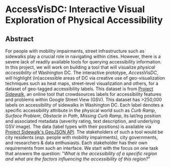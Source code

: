 # AccessVisDC: Interactive Visual Exploration of Physical Accessibility

## Abstract
For people with mobility impairments, street infrastructure such as sidewalks play a crucial role in navigating within cities. However, there is a severe lack of readily available tools for querying accessibility information. In this project, we will work on building a tool that will visualize _physical accessibility_ of Washington DC. The interactive prototype, _AccessVisDC_, will highlight (in)accessible areas of DC via creative use of geo-visualization techniques such as heat maps, street-level visualization and others, for a dataset of geo-tagged accessibility labels. This dataset is from [Project Sidewalk](http://projectsidewalk.io), an online tool that crowdsources labels for accessibility features and problems within Google Street View (GSV). This dataset has >250,000 labels on accessibility of sidewalks in Washington DC. Each label denotes a specific accessibility attribute in the physical world such as _Curb Ramp_, _Surface Problem_, _Obstacle in Path_, _Missing Curb Ramp_, its lat/lng position and associated metadata (severity rating, text description, and underlying GSV image). The data (label types with their positions) is available via [Project Sidewalk's GeoJSON API](http://projectsidewalk.io/api). The stakeholders of such a tool would be city residents (_esp._ people with mobility impairments), city governments, and researchers & data enthusiasts. Each stakeholder has their own requirements from such an interface. We start with the focus on one task that answers the question: "_What is the accessibility of a specific region and what are the factors influencing the accessibility of this region?_"
